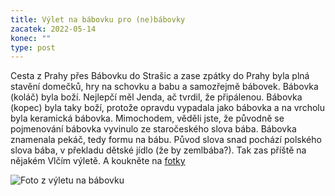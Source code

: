 ```yaml
---
title: Výlet na bábovku pro (ne)bábovky
zacatek: 2022-05-14
konec: ""
type: post
---
```

Cesta z Prahy přes Bábovku do Strašic a zase zpátky do Prahy byla plná stavění domečků, hry na schovku a babu a samozřejmě bábovek. Bábovka (koláč) byla boží. Nejlepčí měl Jenda, ač tvrdil, že připálenou. Bábovka (kopec) byla taky boží, protože opravdu vypadala jako bábovka a na vrcholu byla keramická bábovka. Mimochodem, věděli jste, že původně se pojmenování bábovka vyvinulo ze staročeského slova bába. Bábovka znamenala pekáč, tedy formu na bábu. Původ slova snad pochází polského slova bába, v překladu dětské jídlo (že by zemlbába?). Tak zas příště na nějakém Vlčím výletě. A koukněte na [fotky](https://eu.zonerama.com/vlci-keblany/1303470?secret=R29V8G02MMYv0gPl94klH1g49&count=46)

![Foto z výletu na bábovku]()